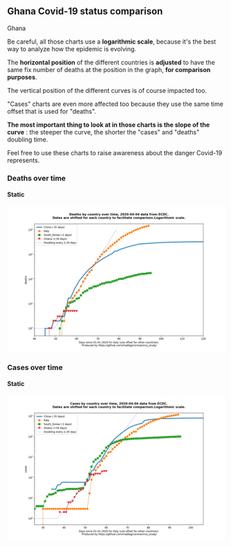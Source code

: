 ## Ghana Covid-19 status comparison 

Ghana



Be careful, all those charts use a **logarithmic scale**, because it's the best way to analyze how the epidemic is evolving.
 
The **horizontal position** of the different countries is **adjusted** to have the same fix number of deaths at the position in the graph, **for comparison purposes**.

The vertical position of the different curves is of course impacted too.

"Cases" charts are even more affected too because they use the same time offset that is used for "deaths".

**The most important thing to look at in those charts is the slope of the curve** : the steeper the curve, the shorter the "cases" and "deaths" doubling time.

Feel free to use these charts to raise awareness about the danger Covid-19 represents. 


 
### Deaths over time
 
#### Static
![Ghana covid-19 deaths static chart](https://raw.githubusercontent.com/madlag/coronavirus_study/master/notebooks/graphs/2020-04-04/countries/Ghana/2020-04-04_Ghana_deaths.png "Ghana covid-19 deaths static chart")   

 
### Cases over time
 
#### Static
![Ghana covid-19 cases static chart](https://raw.githubusercontent.com/madlag/coronavirus_study/master/notebooks/graphs/2020-04-04/countries/Ghana/2020-04-04_Ghana_cases.png "Ghana covid-19 cases static chart")   

